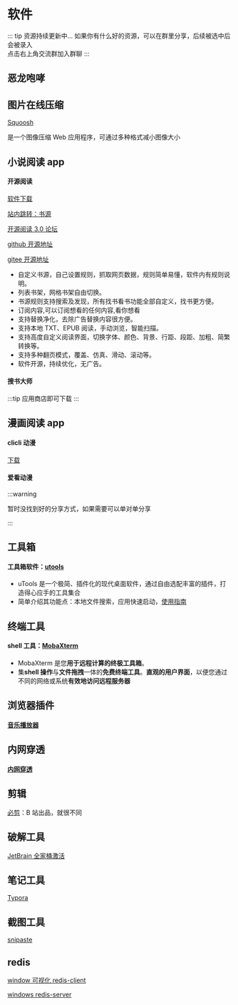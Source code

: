 # 软件

::: tip 资源持续更新中...
如果你有什么好的资源，可以在群里分享，后续被选中后会被录入 <br>
点击右上角交流群加入群聊
:::

## 恶龙咆哮

<!--
[iGoogle 科学上网助手](https://microsoftedge.microsoft.com/addons/Microsoft-Edge-Extensions-Home?hl=zh-CN)

[老王](http://fescp.laowang123.cc:9999/invite?code=xsfqgor9)

[ABC](http://adabc1.net/2gk9t) -->

## 图片在线压缩

[Squoosh](https://squoosh.app/)

是一个图像压缩 Web 应用程序，可通过多种格式减小图像大小

## 小说阅读 app

#### 开源阅读

[软件下载](https://kunfei.lanzoui.com/b0f810h4b)

[站内跳转：书源](/book/booksource.md#源仓库)

[开源阅读 3.0 论坛](https://www.5yd.cc/thread-38.htm)

[github 开源地址](https://github.com/gedoor/legado)

[gitee 开源地址](https://gitee.com/mirrors/Legado?_from=gitee_search#%E9%98%85%E8%AF%BB30)

- 自定义书源，自己设置规则，抓取网页数据，规则简单易懂，软件内有规则说明。
- 列表书架，网格书架自由切换。
- 书源规则支持搜索及发现，所有找书看书功能全部自定义，找书更方便。
- 订阅内容,可以订阅想看的任何内容,看你想看
- 支持替换净化，去除广告替换内容很方便。
- 支持本地 TXT、EPUB 阅读，手动浏览，智能扫描。
- 支持高度自定义阅读界面，切换字体、颜色、背景、行距、段距、加粗、简繁转换等。
- 支持多种翻页模式，覆盖、仿真、滑动、滚动等。
- 软件开源，持续优化，无广告。

#### 搜书大师

:::tip
应用商店即可下载
:::

## 漫画阅读 app

#### clicli 动漫

[下载](https://clicli.app/)

#### 爱看动漫

:::warning

暂时没找到好的分享方式，如果需要可以单对单分享

:::

## 工具箱

#### 工具箱软件：[utools](https://u.tools/)

- uTools 是一个极简、插件化的现代桌面软件，通过自由选配丰富的插件，打造得心应手的工具集合
- 简单介绍其功能点：本地文件搜索，应用快速启动，[使用指南](https://u.tools/docs/guide/about-uTools.html#utools-%E6%98%AF%E4%BB%80%E4%B9%88)

## 终端工具

#### shell 工具：[MobaXterm](https://mobaxterm.mobatek.net/)

- MobaXterm 是您**用于远程计算的终极工具箱**。
- 集**shell 操作**与**文件拖拽**一体的**免费终端工具**。**直观的用户界面**，以便您通过不同的网络或系统**有效地访问远程服务器**

## 浏览器插件

#### [音乐播放器](https://listen1.github.io/listen1/)

## 内网穿透

#### [内网穿透](https://www.i996.me/)

<!-- ## VPN

给大家安利个神奇的软件，永久免费使用！
速度超快，秒开油管、Ins，还能看奈飞、Hulu、HBO、动画疯、TVB、Apple TV...
地区很丰富，香港、台湾、美国原生、日本原生全都有。
立即使用老王vpn: http://mx6.ww.laowang123.cc:9998/invite?code=xsfqgor9  -->

## 剪辑

[必剪](https://bcut.drawyoo.com/)：B 站出品，就很不同

## 破解工具

[JetBrain 全家桶激活](https://idea.medeming.com/1172.html)

## 笔记工具

[Typora](https://typoraio.cn/releases/all)

## 截图工具

[snipaste](https://www.snipaste.com/)

## redis

[window 可视化 redis-client](https://github.com/qishibo/AnotherRedisDesktopManager/releases)

[windows redis-server](https://github.com/MicrosoftArchive/redis/releases)
